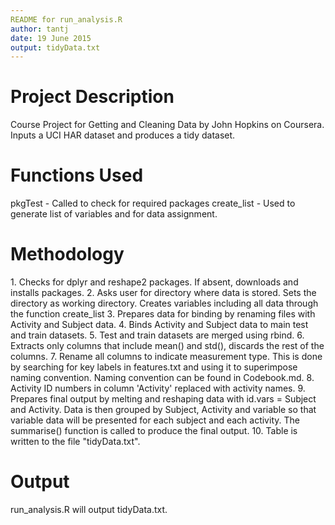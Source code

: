 ```yaml
--- 
README for run_analysis.R 
author: tantj 
date: 19 June 2015 
output: tidyData.txt 
---
```


<h1>Project Description</h4>  
Course Project for Getting and Cleaning Data by John Hopkins on Coursera. Inputs
a UCI HAR dataset and produces a tidy dataset.  

<h1>Functions Used</h1>  
pkgTest - Called to check for required packages
create_list - Used to generate list of variables and for data assignment.

<h1>Methodology</h1>  
1. Checks for dplyr and reshape2 packages. If absent, downloads and installs packages.  
2. Asks user for directory where data is stored. Sets the directory as working directory. Creates variables including all data through the function create_list  
3. Prepares data for binding by renaming files with Activity and Subject data.  
4. Binds Activity and Subject data to main test and train datasets.  
5. Test and train datasets are merged using rbind.  
6. Extracts only columns that include mean() and std(), discards the rest of the columns.  
7. Rename all columns to indicate measurement type. This is done by searching for key labels in features.txt and using it to superimpose naming convention. Naming convention can be found in Codebook.md.  
8. Activity ID numbers in column 'Activity' replaced with activity names.   
9. Prepares final output by melting and reshaping data with id.vars = Subject and Activity. Data is then grouped by Subject, Activity and variable so that variable data will be presented for each subject and each activity. The summarise() function is called to produce the final output.  
10. Table is written to the file "tidyData.txt".   

<h1>Output</h1>  
run_analysis.R will output tidyData.txt.
